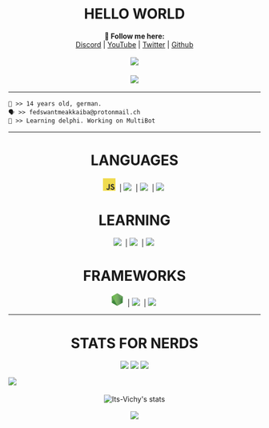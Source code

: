 <h1 align="center">HELLO WORLD</h1>

<p align="center">
  <b>🖤 Follow me here:</b><br>
  <a href="https://discord.gg/fzadvHXjCr">Discord</a> |
  <a href="https://www.youtube.com/channel/UCAEGp2bt0poKRwR3FrMyndw">YouTube</a> |
  <a href="https://twitter.com/rookiethagawd">Twitter</a> |
  <a href="https://github.com/9xc">Github</a>
  <br><br>
  <img src="https://media.discordapp.net/attachments/879205491954290778/879478268905021520/efsdfdsf.gif">
  <br><br>
  <img src="https://discord.c99.nl/widget/theme-4/793810464156811323.png">
</p>

-----

```diff
👤 >> 14 years old, german.
🗣️ >> fedswantmeakkaiba@protonmail.ch
🐺 >> Learning delphi. Working on MultiBot
```

-----

<h1 align="center">LANGUAGES</h1>

<p align="center"> 
  <code><img height="25" src="https://raw.githubusercontent.com/github/explore/80688e429a7d4ef2fca1e82350fe8e3517d3494d/topics/javascript/javascript.png"></code>&nbsp; |
  <code><img height="25" src="https://upload.wikimedia.org/wikipedia/commons/thumb/c/c3/Python-logo-notext.svg/1024px-Python-logo-notext.svg.png"></code>&nbsp; |
   <code><img height="25" src="https://www.php.net//images/logos/new-php-logo.svg"></code>&nbsp; |
  <code><img height="25" src="https://img2.freepng.fr/20180831/iua/kisspng-c-programming-language-logo-microsoft-visual-stud-atlas-portfolio-5b89919299aab1.1956912415357423546294.jpg"></code>&nbsp;
</p>

<h1 align="center">LEARNING</h1>

<p align="center"> 
  <code><img height="25" src="https://media.discordapp.net/attachments/795241931621924865/830929328728178708/ufdFD0CAiQAAAABJRU5ErkJggg.png"></code>&nbsp; |
  <code><img height="25" src="https://upload.wikimedia.org/wikipedia/commons/thumb/1/18/ISO_C%2B%2B_Logo.svg/1200px-ISO_C%2B%2B_Logo.svg.png"></code>&nbsp; |
  <code><img height="25" src="https://media.discordapp.net/attachments/795241931621924865/830929624028545024/nasm-logo.png"></code>&nbsp;
</p>

<h1 align="center">FRAMEWORKS</h1>

<p align="center"> 
  <code><img height="25" src="https://raw.githubusercontent.com/github/explore/80688e429a7d4ef2fca1e82350fe8e3517d3494d/topics/nodejs/nodejs.png"></code>&nbsp; |
  <code><img height="25" src="https://www.vincenthouba.com/assets/img/flask-logo.409c7035.jpg"></code>&nbsp; |
  <code><img height="25" src="https://upload.wikimedia.org/wikipedia/commons/thumb/a/a3/.NET_Logo.svg/langfr-220px-.NET_Logo.svg.png"></code>&nbsp;
</p>

-----

<h1 align="center">STATS FOR NERDS</h1>
<p align="center">
  <img src="https://img.shields.io/github/followers/Its-Vichy?style=social">
  <img src="https://img.shields.io/github/stars/Its-Vichy?style=social">
  <img src="https://komarev.com/ghpvc/?username=Its-Vichy&color=blue">
</p>

<img src="https://activity-graph.herokuapp.com/graph?username=9xc">

<p align="center"> <img align="center" src="https://github-readme-stats.vercel.app/api?username=9xc&show_icons=true&include_all_commits=true&show_icons=true&title_color=fff&icon_color=79ff97&text_color=9f9f9f&bg_color=151515" alt="Its-Vichy's stats" /> </p>

<p align="center"> <img align="center" src="https://github-readme-stats.vercel.app/api/top-langs/?username=9xc&layout=compact&show_icons=true&title_color=fff&icon_color=79ff97&text_color=9f9f9f&bg_color=151515" /></p>
